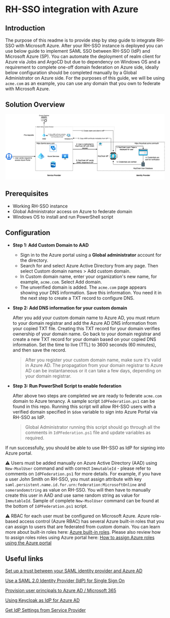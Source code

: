 # RH-SSO integration with Azure

## Introduction
The purpose of this readme is to provide step by step guide to integrate RH-SSO with Microsoft Azure. After your RH-SSO instance is deployed you can use below guide to implement SAML SSO between RH-SSO (IdP) and Microsoft Azure (SP). You can automate the deployment of realm client for Azure via Jobs and ArgoCD but due to dependency on Windows OS and a requirement to complete one-off domain federation on Azure side, ideally below configuration should be completed manually by a Global Administrator on Azure side. For the purposes of this guide, we will be using `acme.com` as an example, you can use any domain that you own to federate with Microsoft Azure.

## Solution Overview

![Alt text](../images/azure-saml-rhsso.png?raw=true "Azure SAML SSO - Azure SP")

## Prerequisites 
- Working RH-SSO instance
- Global Administrator access on Azure to federate domain
- Windows OS to install and run PowerShell script

## Configuration

* **Step 1: Add Custom Domain to AAD**
  * Sign in to the Azure portal using a **Global administrator** account for the directory.
  * Search for and select Azure Active Directory from any page. Then select Custom domain names > Add custom domain.
  * In Custom domain name, enter your organization's new name, for example, `acme.com`. Select Add domain.
  * The unverified domain is added. The `acme.com` page appears showing your DNS information. Save this information. You need it in the next step to create a TXT record to configure DNS.

* **Step 2: Add DNS information for your custom domain**

  After you add your custom domain name to Azure AD, you must return to your domain registrar and add the Azure AD DNS information from your copied TXT file. Creating this TXT record for your domain verifies ownership of your domain name.
Go back to your domain registrar and create a new TXT record for your domain based on your copied DNS information. Set the time to live (TTL) to 3600 seconds (60 minutes), and then save the record.

    > After you register your custom domain name, make sure it's valid in Azure AD. The propagation from your domain registrar to Azure AD can be instantaneous or it can take a few days, depending on your domain registrar.

* **Step 3: Run PowerShell Script to enable federation**
  
  After above two steps are completed we are ready to federate `acme.com` domain to Azure tenancy. A sample script `IdPFederation.ps1` can be found in this repo. Running this script will allow RH-SSO users with a verified domain specified in `$dom` variable to sign into Azure Portal via RH-SSO as IdP.

  > Global Administrator running this script should go through all the comments in `IdPFederation.ps1` file and update variables as required.

If run successfully, you should be able to use RH-SSO as IdP for signing into Azure portal.


⚠️ Users must be added manually on Azure Active Directory (AAD) using `New-MsolUser` command and with correct `ImmutableId` - please refer to comments on `IdPFederation.ps1` for more details. For example, if you have a user John Smith on RH-SSO, you must assign attribute with key `saml.persistent.name.id.for.urn:federation:MicrosoftOnline` and `somerandomstring` as value on RH-SSO. You will then have to manually create this user in AAD and use same random string as value for `ImmutableId`. Sample of complete `New-MsolUser` command can be found at the bottom of `IdPFederation.ps1` script. 

⚠️ RBAC for each user must be configured on Microsoft Azure. Azure role-based access control (Azure RBAC) has several Azure built-in roles that you can assign to users that are federated from custom domain. You can learn more about built-in roles here: [Azure built-in roles](https://docs.microsoft.com/en-us/azure/role-based-access-control/built-in-roles). Please also review how to assign roles roles using Azure portal here: [How to assign Azure roles using the Azure portal](https://docs.microsoft.com/en-us/azure/role-based-access-control/role-assignments-portal?tabs=current)





## Useful links
[Set up a trust between your SAML identity provider and Azure AD](https://docs.microsoft.com/en-us/azure/active-directory/hybrid/how-to-connect-fed-saml-idp#set-up-a-trust-between-your-saml-identity-provider-and-azure-ad)

[Use a SAML 2.0 Identity Provider (IdP) for Single Sign On](https://docs.microsoft.com/en-us/azure/active-directory/hybrid/how-to-connect-fed-saml-idp)

[Provision user principals to Azure AD / Microsoft 365](https://docs.microsoft.com/en-us/azure/active-directory/hybrid/how-to-connect-fed-saml-idp#provision-user-principals-to-azure-ad--microsoft-365)

[Using Keycloak as IdP for Azure AD](https://keycloak.discourse.group/t/using-keycloak-as-idp-for-azure-ad/10449)

[Get IdP Settings from Service Provider](https://gist.github.com/AlainODea/7bc9a0e6c04a19606eeaa4f0b99b8893)
